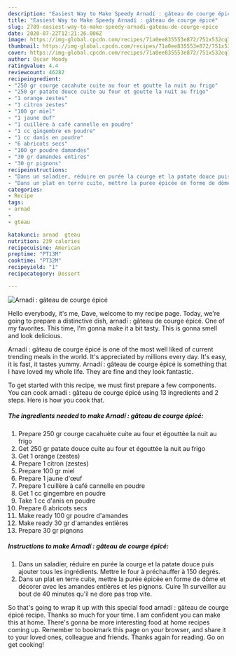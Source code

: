 ```yaml
---
description: "Easiest Way to Make Speedy Arnadí : gâteau de courge épicé"
title: "Easiest Way to Make Speedy Arnadí : gâteau de courge épicé"
slug: 2789-easiest-way-to-make-speedy-arnadi-gateau-de-courge-epice
date: 2020-07-22T12:21:26.006Z
image: https://img-global.cpcdn.com/recipes/71a0ee835553e872/751x532cq70/arnadi-gateau-de-courge-epice-photo-principale-de-la-recette.jpg
thumbnail: https://img-global.cpcdn.com/recipes/71a0ee835553e872/751x532cq70/arnadi-gateau-de-courge-epice-photo-principale-de-la-recette.jpg
cover: https://img-global.cpcdn.com/recipes/71a0ee835553e872/751x532cq70/arnadi-gateau-de-courge-epice-photo-principale-de-la-recette.jpg
author: Oscar Moody
ratingvalue: 4.4
reviewcount: 46282
recipeingredient:
- "250 gr courge cacahute cuite au four et goutte la nuit au frigo"
- "250 gr patate douce cuite au four et goutte la nuit au frigo"
- "1 orange zestes"
- "1 citron zestes"
- "100 gr miel"
- "1 jaune duf"
- "1 cuillère à café cannelle en poudre"
- "1 cc gingembre en poudre"
- "1 cc danis en poudre"
- "6 abricots secs"
- "100 gr poudre damandes"
- "30 gr damandes entires"
- "30 gr pignons"
recipeinstructions:
- "Dans un saladier, réduire en purée la courge et la patate douce puis ajouter tous les ingrédients. Mettre le four à préchauffer à 150 degrés."
- "Dans un plat en terre cuite, mettre la purée épicée en forme de dôme et décorer avec les amandes entières et les pignons. Cuire 1h surveiller au bout de 40 minutes qu&#39;il ne dore pas trop vite."
categories:
- Recipe
tags:
- arnad
- 
- gteau

katakunci: arnad  gteau 
nutrition: 239 calories
recipecuisine: American
preptime: "PT13M"
cooktime: "PT32M"
recipeyield: "1"
recipecategory: Dessert

---
```



![Arnadí : gâteau de courge épicé](https://img-global.cpcdn.com/recipes/71a0ee835553e872/751x532cq70/arnadi-gateau-de-courge-epice-photo-principale-de-la-recette.jpg)

Hello everybody, it's me, Dave, welcome to my recipe page. Today, we're going to prepare a distinctive dish, arnadí : gâteau de courge épicé. One of my favorites. This time, I'm gonna make it a bit tasty. This is gonna smell and look delicious.



Arnadí : gâteau de courge épicé is one of the most well liked of current trending meals in the world. It's appreciated by millions every day. It's easy, it is fast, it tastes yummy. Arnadí : gâteau de courge épicé is something that I have loved my whole life. They are fine and they look fantastic.


To get started with this recipe, we must first prepare a few components. You can cook arnadí : gâteau de courge épicé using 13 ingredients and 2 steps. Here is how you cook that.

<!--inarticleads1-->

##### The ingredients needed to make Arnadí : gâteau de courge épicé:

1. Prepare 250 gr courge cacahuète cuite au four et égouttée la nuit au frigo
1. Get 250 gr patate douce cuite au four et égouttée la nuit au frigo
1. Get 1 orange (zestes)
1. Prepare 1 citron (zestes)
1. Prepare 100 gr miel
1. Prepare 1 jaune d&#39;œuf
1. Prepare 1 cuillère à café cannelle en poudre
1. Get 1 cc gingembre en poudre
1. Take 1 cc d&#39;anis en poudre
1. Prepare 6 abricots secs
1. Make ready 100 gr poudre d&#39;amandes
1. Make ready 30 gr d&#39;amandes entières
1. Prepare 30 gr pignons




<!--inarticleads2-->

##### Instructions to make Arnadí : gâteau de courge épicé:

1. Dans un saladier, réduire en purée la courge et la patate douce puis ajouter tous les ingrédients. Mettre le four à préchauffer à 150 degrés.
1. Dans un plat en terre cuite, mettre la purée épicée en forme de dôme et décorer avec les amandes entières et les pignons. Cuire 1h surveiller au bout de 40 minutes qu&#39;il ne dore pas trop vite.




So that's going to wrap it up with this special food arnadí : gâteau de courge épicé recipe. Thanks so much for your time. I am confident you can make this at home. There's gonna be more interesting food at home recipes coming up. Remember to bookmark this page on your browser, and share it to your loved ones, colleague and friends. Thanks again for reading. Go on get cooking!
